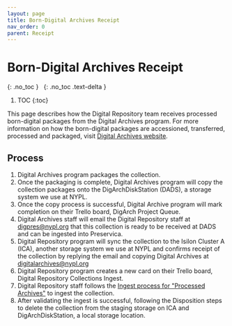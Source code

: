 ```yaml
---
layout: page
title: Born-Digital Archives Receipt
nav_order: 0
parent: Receipt
---
```


# Born-Digital Archives Receipt

{: .no_toc }
&nbsp;
{: .no_toc .text-delta }

1. TOC
{:toc}

This page describes how the Digital Repository team receives processed
born-digital packages from the Digital Archives program. For more information on
how the born-digital packages are accessioned, transferred, processed and packaged,
visit [Digital Archives website](https://nypl.github.io/digarch/).

## Process

1. Digital Archives program packages the collection.
2. Once the packaging is complete, Digital Archives program will copy the
   collection packages onto the DigArchDiskStation (DADS), a storage system
   we use at NYPL.
3. Once the copy process is successful, Digital Archive program will mark
   completion on their Trello board, DigArch Project Queue.
4. Digital Archives staff will email the Digital Repository staff at
   <digpres@nypl.org> that this collection is ready to be received at DADS
   and can be ingested into Preservica.
5. Digital Repository program will sync the collection to the Isilon Cluster A
   (ICA), another storage system we use at NYPL and confirms receipt of the
   collection by replying the email and copying Digital Archives at
   <digitalarchives@nypl.org>
6. Digital Repository program creates a new card on their Trello board,
   Digital Repository Collections Ingest.
7. Digital Repository staff follows the [Ingest process for "Processed Archives"](https://nypl.github.io/digpres/docs/ingest/processed_archives)
   to ingest the collection.
8. After validating the ingest is successful, following the Disposition steps to
   delete the collection from the staging storage on ICA and DigArchDiskStation,
   a local storage location.
